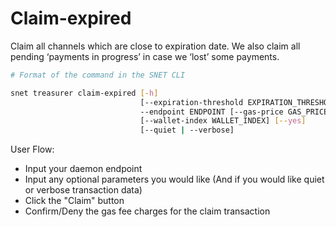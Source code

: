 # Claim-expired

Claim all channels which are close to expiration date. We also claim all pending ‘payments in progress’ in case we ‘lost’ some payments.

<ImageViewer src="/assets/images/products/AIMarketplace/TUI/ClaimExpiredPaymentsPage.webp" alt="Claim expired page"/>

```bash
# Format of the command in the SNET CLI

snet treasurer claim-expired [-h]
                             [--expiration-threshold EXPIRATION_THRESHOLD]
                             --endpoint ENDPOINT [--gas-price GAS_PRICE]
                             [--wallet-index WALLET_INDEX] [--yes]
                             [--quiet | --verbose]
```

User Flow:

* Input your daemon endpoint
* Input any optional parameters you would like (And if you would like quiet or verbose transaction data)
* Click the "Claim" button
* Confirm/Deny the gas fee charges for the claim transaction
